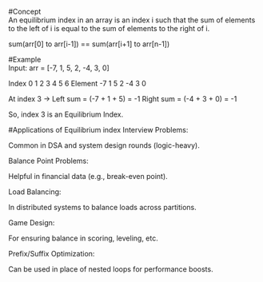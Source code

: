  #Concept  
An equilibrium index in an array is an index i such that the sum of elements to the left of i is equal to the sum of elements to the right of i.  
  
sum(arr[0] to arr[i-1]) == sum(arr[i+1] to arr[n-1])  
  
  
#Example  
Input: arr = [-7, 1, 5, 2, -4, 3, 0]

Index      0   1   2   3   4   5   6
Element   -7   1   5   2  -4   3   0

At index 3 → Left sum = (-7 + 1 + 5) = -1
              Right sum = (-4 + 3 + 0) = -1 

So, index 3 is an Equilibrium Index.



#Applications of Equilibrium index
Interview Problems:

Common in DSA and system design rounds (logic-heavy).

Balance Point Problems:

Helpful in financial data (e.g., break-even point).

Load Balancing:

In distributed systems to balance loads across partitions.

Game Design:

For ensuring balance in scoring, leveling, etc.

Prefix/Suffix Optimization:

Can be used in place of nested loops for performance boosts.






